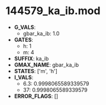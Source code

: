 # 144579_ka_ib.mod

- **G_VALS**:
  - gbar_ka_ib: 1.0
- **GATES**:
  - h: 1
  - m: 4
- **SUFFIX**: ka_ib
- **GMAX_NAME**: gbar_ka_ib
- **STATES**: ['m', 'h']
- **I_VALS**:
  - 6.3: 0.9998065589339579
  - 37: 0.9998065589339579
- **ERROR_FLAGS**: []
